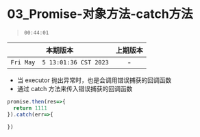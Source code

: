# 03_Promise-对象方法-catch方法

> `00:44:01`

|本期版本|上期版本
|:---:|:---:
`Fri May  5 13:01:36 CST 2023` | -

* 当 executor 抛出异常时，也是会调用错误捕获的回调函数
* 通过 catch 方法来传入错误捕获的回调函数

```javascript
promise.then(res=>{
  return 1111
}).catch(err=>{

})
``` 